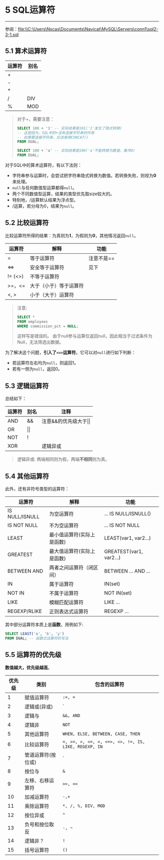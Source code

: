 # 5 SQL运算符

*****

参阅：<file:\\C:\Users\Nscas\Documents\Navicat\MySQL\Servers\conn1\sql2-3-1.sql>

## 5.1 算术运算符

| 运算符 | 别名 |
| --- | --- |
| + | |
| - | |
| * | |
| / | DIV |
| % | MOD |

> 对于+，需要注意：
>
> ```sql
> SELECT 100 + '1' -- 实际结果是101('1'发生了隐式转换)
> -- 这是因为，SQL中的+没有连接字符串的作用
> -- 如果要连接字符串，应该使用CONCAT()
> FROM DUAL;
>
> SELECT 100 + 'a' -- 实际结果是100('a'不能转换为数值，看作0)
> FROM DUAL;
> ```
>

对于SQL中的算术运算符，有以下法则：

* 字符串参与运算时，会尝试把字符串隐式转换为数值。若转换失败，则视为**0**来处理。
* `null`与任何数值型运算都得`null`。
* 两个不同数值型运算，结果的类型优先取size较大的。
 * 特别地，/运算默认结果为浮点型。
* /运算，若分母为0，结果为`null`。

## 5.2 比较运算符

比较运算符所得的结果：为真则为**1**，为假则为**0**，其他情况返回`null`。

| 运算符 | 解释 | 功能 |
| --- | --- | --- |
| = | 等于运算符 | 注意不是== |
| <=> | 安全等于运算符 | 见下 |
| != (<>) | 不等于运算符 | |
| >=，<= | 大于（小于）等于运算符 | |
| <, > | 小于（大于）运算符 | |

> 注意:
> 
> ```sql
> SELECT *
> FROM employees
> WHERE commission_pct = NULL;
> ```
>
> 这样写是错误的。
> 由于null参与运算仅返回null，因此相当于过滤条件为Null，无法筛选出数据。

为了解决这个问题，**引入了`<=>`运算符**。它可以对`null`进行如下判断：

* 若运算符左右均为`null`，则返回1。
* 若有一侧为`null`，返回0。

## 5.3 逻辑运算符

总结如下：

| 运算符 | 别名 | 注释 |
| --- | --- | --- |
| AND | && | 注意&&的优先级大于\|\| |
| OR | \|\| | |
| NOT | ! | |
| XOR | | 逻辑异或 |

> 逻辑异或: 两端相同则为假，两端**不相同**则为真。

## 5.4 其他运算符

此外，还有非符号类型的运算符：

| 运算符 | 解释 | 功能 |
| --- | --- | --- |
| IS NULL/ISNULL | 为空运算符 | ... IS NULL/ISNULL() |
| IS NOT NULL | 不为空运算符 | ... IS NOT NULL |
| LEAST | 最小值运算符(实际上是函数) | LEAST(var1, var2...) |
| GREATEST | 最大值运算符(实际上是函数) | GREATEST(var1, var2...) |
| BETWEEN AND | 两者之间运算符（闭区间） | BETWEEN ... AND ... |
| IN | 属于运算符 | IN(set) |
| NOT IN | 不属于运算符 | NOT IN(set) |
| LIKE | 模糊匹配运算符 | LIKE ... |
| REGEXP/RLIKE | 正则表达式运算符 | REGEXP ... |

其中部分运算符本质上是**函数**，用例如下:

```sql
SELECT LEAST('a', 'b', 'y')
FROM DUAL; -- 函数式运算符的写法
```

## 5.5 运算符的优先级

**数值越大，优先级越高**。

| 优先级 | 类别 | 包含的运算符 |
| --- | --- | --- |
| 1 | 赋值运算符 | `:=, =` |
| 2 | 逻辑或(异或) | `||, OR, XOR` |
| 3 | 逻辑与 | `&&, AND` |
| 4 | 逻辑非 | `NOT` | 
| 5 | 其他运算符 | `WHEN, ELSE, BETWEEN, CASE, THEN` |
| 6 | 比较运算符 | `=, >=, >, <=, <, <=>, <>, !=, IS, LIKE, REGEXP, IN` |
| 7 | 管道运算符(按位或) | `|` |
| 8 | 按位与 | `&` |
| 9 | 左移、右移运算符 | `>>, <<` |
| 10 | 加减运算符 | `-,+` |
| 11 | 乘除运算符 | `*, /, %, DIV, MOD` |
| 12 | 按位异或 | `^` |
| 13 | 负号和按位取反 | `-, ~` |
| 14 | 逻辑非？ | `!` |
| 15 | 括号运算符 | `()` |
